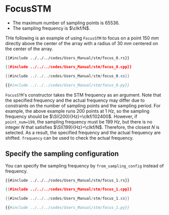 # FocusSTM

- The maximum number of sampling points is $65536$.
- The sampling frequency is $\clkf/N$.

THe following is an example of using `FocusSTM` to focus on a point $\SI{150}{mm}$ directly above the center of the array with a radius of $\SI{30}{mm}$ centered on the center of the array.

```rust,edition2021
{{#include ../../../codes/Users_Manual/stm/focus_0.rs}}
```

```cpp
{{#include ../../../codes/Users_Manual/stm/focus_0.cpp}}
```

```cs
{{#include ../../../codes/Users_Manual/stm/focus_0.cs}}
```

```python
{{#include ../../../codes/Users_Manual/stm/focus_0.py}}
```

`FocusSTM`'s constructor takes the STM frequency as an argument.
Note that the specified frequency and the actual frequency may differ due to constraints on the number of sampling points and the sampling period.
For example, the above example runs 200 points at $\SI{1}{Hz}$, so the sampling frequency should be $\SI{200}{Hz}=\clkf/102400$.
However, if `point_num=199`, the sampling frequency must be $\SI{199}{Hz}$, but there is no integer $N$ that satisfies $\SI{199}{Hz}=\clkf/N$.
Therefore, the closest $N$ is selected.
As a result, the specified frequency and the actual frequency are shifted.
`frequency` can be used to check the actual frequency.

## Specify the sampling configuration

You can specify the sampling frequency by `from_sampling_config` instead of frequency.

```rust,edition2021
{{#include ../../../codes/Users_Manual/stm/focus_1.rs}}
```

```cpp
{{#include ../../../codes/Users_Manual/stm/focus_1.cpp}}
```

```cs
{{#include ../../../codes/Users_Manual/stm/focus_1.cs}}
```

```python
{{#include ../../../codes/Users_Manual/stm/focus_1.py}}
```
